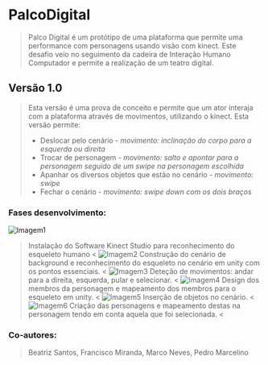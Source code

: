 # PalcoDigital
> Palco Digital é um protótipo de uma plataforma que permite uma performance com personagens usando visão com kinect. Este desafio veio no seguimento da cadeira de Interação Humano Computador e permite a realização de um teatro digital.

## Versão 1.0
> Esta versão é uma prova de conceito e permite que um ator interaja com a plataforma através de movimentos, utilizando o kinect. Esta versão permite:
> - Deslocar pelo cenário - *movimento: inclinação do corpo para a esquerda ou direita*
> - Trocar de personagem - *movimento: salto e apontar para a personagem seguido de um swipe na personagem escolhida*
> - Apanhar os diversos objetos que estão no cenário - *movimento: swipe*
> - Fechar o cenário - *movimento: swipe down com os dois braços*

### Fases desenvolvimento:

![Imagem1](https://user-images.githubusercontent.com/56888274/124591668-78309100-de54-11eb-9cbd-22d91fe77090.png)
> Instalação do Software Kinect Studio para reconhecimento do esqueleto humano <
![Imagem2](https://user-images.githubusercontent.com/56888274/124592037-eb3a0780-de54-11eb-943a-3a770ff03c46.png)
> Construção do cenário de background e reconhecimento do esqueleto no cenário em unity com os pontos essenciais. <
![Imagem3](https://user-images.githubusercontent.com/56888274/124592690-9f3b9280-de55-11eb-9fdf-828212e04fc5.png)
> Deteção de movimentos: andar para a direita, esquerda, pular e selecionar. <
![Imagem4](https://user-images.githubusercontent.com/56888274/124592692-a1055600-de55-11eb-80a0-18b770e16d57.png)
> Design dos membros da personagem e mapeamento dos membros para o esqueleto em unity. <
![Imagem5](https://user-images.githubusercontent.com/56888274/124592701-a2368300-de55-11eb-99ab-7008af2629f7.png)
> Inserção de objetos no cenário. <
![Imagem6](https://user-images.githubusercontent.com/56888274/124592704-a2cf1980-de55-11eb-9822-0d06d66b33b0.png)
> Criação das personagens e mapeamento destas na personagem tendo em conta aquela que foi selecionada. <

### Co-autores: 
> Beatriz Santos, Francisco Miranda, Marco Neves, Pedro Marcelino
